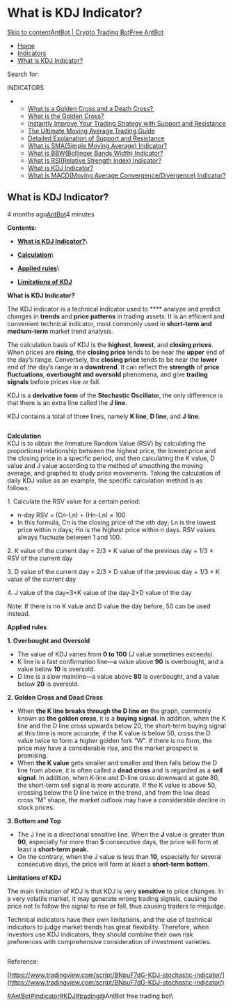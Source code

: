 # What is KDJ Indicator?

[Skip to content](https://www.antrade.io/guide/docs/en/kdj-indicator/#content)[AntBot | Crypto Trading Bot](https://www.antrade.io/guide/docs/en/)[Free AntBot](https://antrade.io/)

* [Home](https://www.antrade.io/guide/docs/en)
* [Indicators](https://www.antrade.io/guide/docs/en/indicators/)
* [What is KDJ Indicator?](https://www.antrade.io/guide/docs/en/kdj-indicator/)

Search for:

INDICATORS

*
  * [What is a Golden Cross and a Death Cross? ](https://www.antrade.io/guide/docs/en/what-is-a-golden-cross-and-a-death-cross/)
  * [What is the Golden Cross?](https://www.antrade.io/guide/docs/en/what-is-the-golden-cross/)
  * [Instantly Improve Your Trading Strategy with Support and Resistance](https://www.antrade.io/guide/docs/en/instantly-improve-your-trading-strategy-with-support-and-resistance/)
  * [The Ultimate Moving Average Trading Guide](https://www.antrade.io/guide/docs/en/the-ultimate-moving-average-trading-guide/)
  * [Detailed Explanation of Support and Resistance](https://www.antrade.io/guide/docs/en/support-resistance/)
  * [What is SMA(Simple Moving Average) Indicator?](https://www.antrade.io/guide/docs/en/ma-indicator/)
  * [What is BBW(Bollinger Bands Width) Indicator?](https://www.antrade.io/guide/docs/en/bbw-indicator/)
  * [What is RSI(Relative Strength Index) Indicator?](https://www.antrade.io/guide/docs/en/rsi-indicator/)
  * [What is KDJ Indicator?](https://www.antrade.io/guide/docs/en/kdj-indicator/)
  * [What is MACD(Moving Average Convergence/Divergence) Indicator?](https://www.antrade.io/guide/docs/en/macd-indicator/)

## What is KDJ Indicator?

4 months ago[AntBot](https://www.antrade.io/guide/docs/en/author/antbot/)4 minutes

**Contents:**

* [**What is KDJ Indicator?**](https://www.antrade.io/guide/docs/en/kdj-indicator/#WhatisKDJIndicator?)\

* [**Calculation**](https://www.antrade.io/guide/docs/en/kdj-indicator/#Calculation)\

* [**Applied rules**](https://www.antrade.io/guide/docs/en/kdj-indicator/#Appliedrules)\

* [**Limitations of KDJ**](https://www.antrade.io/guide/docs/en/kdj-indicator/#LimitationsofKDJ)

**What is KDJ Indicator?**

The KDJ indicator is a technical indicator used to **** analyze and predict changes in **trends** and **price patterns** in trading assets. It is an efficient and convenient technical indicator, most commonly used in **short-term and medium-term** market trend analysis.

The calculation basis of KDJ is the **highest**, **lowest**, and **closing prices**. When prices are **rising**, the **closing price** tends to be near the **upper** end of the day’s range. Conversely, the **closing price** tends to be near the **lower** end of the day’s range in a **downtrend**. It can reflect the **strength** of **price fluctuations**, **overbought and oversold** phenomena, and give **trading signals** before prices rise or fall.

KDJ is a **derivative form** of the **Stochastic Oscillato**r, the only difference is that there is an extra line called the **J line**.

KDJ contains a total of three lines, namely **K line**, **D line**, and **J line**.

<figure><img src="https://antrade.io/guide/docs/en/wp-content/uploads/2022/11/KDJ%E4%B8%89%E7%BA%BF.png" alt=""><figcaption></figcaption></figure>

**Calculation**\
KDJ is to obtain the Immature Random Value (RSV) by calculating the proportional relationship between the highest price, the lowest price and the closing price in a specific period, and then calculating the K value, D value and J value according to the method of smoothing the moving average, and graphed to study price movements. Taking the calculation of daily KDJ value as an example, the specific calculation method is as follows:

1\. Calculate the RSV value for a certain period:

* n-day RSV = (Cn-Ln) ÷ (Hn-Ln) × 100
* In this formula, Cn is the closing price of the nth day; Ln is the lowest price within n days; Hn is the highest price within n days. RSV values always fluctuate between 1 and 100.

2\. K value of the current day = 2/3 × K value of the previous day + 1/3 × RSV of the current day

3\. D value of the current day = 2/3 × D value of the previous day + 1/3 × K value of the current day

4\. J value of the day=3×K value of the day-2×D value of the day

Note: If there is no K value and D value the day before, 50 can be used instead.

**Applied rules**

**1. Overbought and Oversold**

* The value of KDJ varies from **0 to 100** (J value sometimes exceeds).
* K line is a fast confirmation line—a value above **90** is overbought, and a value below **10** is oversold.
* D line is a slow mainline—a value above **80** is overbought, and a value below **20** is oversold.

**2. Golden Cross and Dead Cross**

* When **the K line breaks through the D line on** the graph, commonly known as **the golden cross**, it is a **buying signal**. In addition, when the K line and the D line cross upwards below 20, the short-term buying signal at this time is more accurate; if the K value is below 50, cross the D value twice to form a higher golden fork “W”. If there is no form, the price may have a considerable rise, and the market prospect is promising.
* When **the K value** gets smaller and smaller and then falls below the D line from above, it is often called a **dead cross** and is regarded as a **sell signal**. In addition, when K-line and D-line cross downward at gate 80, the short-term sell signal is more accurate. If the K value is above 50, crossing below the D line twice in the trend, and from the low dead cross “M” shape, the market outlook may have a considerable decline in stock prices.

**3. Bottom and Top**

* The J line is a directional sensitive line. When the **J** value is greater than **90**, especially for more than **5** consecutive days, the price will form at least a **short-term peak**.
* On the contrary, when the J value is less than **10**, especially for several consecutive days, the price will form at least a **short-term bottom**.

**Limitations of KDJ**

The main limitation of KDJ is that KDJ is very **sensitive** to price changes. In a very volatile market, it may generate wrong trading signals, causing the price not to follow the signal to rise or fall, thus causing traders to misjudge.

Technical indicators have their own limitations, and the use of technical indicators to judge market trends has great flexibility. Therefore, when investors use KDJ indicators, they should combine their own risk preferences with comprehensive consideration of investment varieties.

<figure><img src="https://antrade.io/guide/docs/cn/wp-content/uploads/2022/11/KDJ-1.jpg" alt=""><figcaption></figcaption></figure>

Reference:

[https://www.tradingview.com/script/BNpuF7dG-KDJ-stochastic-indicator/](https://www.tradingview.com/script/BNpuF7dG-KDJ-stochastic-indicator/)

[#AntBot](https://www.antrade.io/guide/docs/en/tag/antbot/)[#Indicator](https://www.antrade.io/guide/docs/en/tag/indicator/)[#KDJ](https://www.antrade.io/guide/docs/en/tag/kdj/)[#trading](https://www.antrade.io/guide/docs/en/tag/trading/)@AntBot free trading bot\
